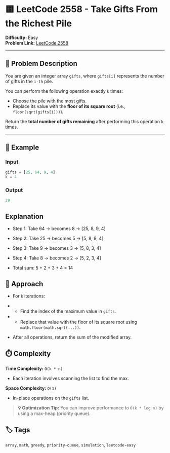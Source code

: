 # 🟨 LeetCode 2558 - Take Gifts From the Richest Pile

**Difficulty:** Easy  
**Problem Link:** [LeetCode 2558](https://leetcode.com/problems/take-gifts-from-the-richest-pile/)

---

## 📘 Problem Description

You are given an integer array `gifts`, where `gifts[i]` represents the number of gifts in the `i-th` pile.

You can perform the following operation exactly `k` times:

- Choose the pile with the most gifts.
- Replace its value with the **floor of its square root** (i.e., `floor(sqrt(gifts[i]))`).

Return the **total number of gifts remaining** after performing this operation `k` times.

---

## 🧪 Example

### Input
```python
gifts = [25, 64, 9, 4]
k = 4
```

### Output
```python
29
```

## Explanation

- Step 1: Take 64 → becomes 8 → [25, 8, 9, 4]

- Step 2: Take 25 → becomes 5 → [5, 8, 9, 4]

- Step 3: Take 9 → becomes 3 → [5, 8, 3, 4]

- Step 4: Take 8 → becomes 2 → [5, 2, 3, 4]

- Total sum: 5 + 2 + 3 + 4 = 14

## 🚀 Approach

- For `k` iterations:

- - Find the index of the maximum value in `gifts`.

- - Replace that value with the floor of its square root using `math.floor(math.sqrt(...))`.

- After all operations, return the sum of the modified array.

## ⏱️ Complexity

**Time Complexity:** `O(k * n)`

- Each iteration involves scanning the list to find the max.

**Space Complexity:** `O(1)`

- In-place operations on the `gifts` list.

> **💡 Optimization Tip:** You can improve performance to `O(k * log n)` by using a max-heap (priority queue).

## 🏷️ Tags

`array`, `math`, `greedy`, `priority-queue`, `simulation`, `leetcode-easy`